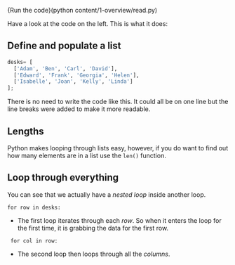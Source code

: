 {Run the code}(python content/1-overview/read.py)

Have a look at the code on the left. This is what it does:

## Define and populate a list
```python
desks= [
  ['Adam', 'Ben', 'Carl', 'David'],
  ['Edward', 'Frank', 'Georgia', 'Helen'],
  ['Isabelle', 'Joan', 'Kelly', 'Linda']
];
```

There is no need to write the code like this. It could all be on one line but the line breaks were added to make it more readable.

## Lengths
Python makes looping through lists easy, however, if you do want to find out how many elements are in a list use the `len()` function.

## Loop through everything
You can see that we actually have a *nested loop* inside another loop.

`for row in desks:`
- The first loop iterates through each *row*. So when it enters the loop for the first time, it is grabbing the data for the first row.

` for col in row:`
- The second loop then loops through all the *columns*.

